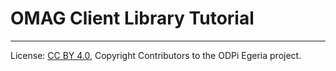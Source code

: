 <!-- SPDX-License-Identifier: CC-BY-4.0 -->
<!-- Copyright Contributors to the ODPi Egeria project. -->

# OMAG Client Library Tutorial




----
License: [CC BY 4.0](https://creativecommons.org/licenses/by/4.0/),
Copyright Contributors to the ODPi Egeria project.